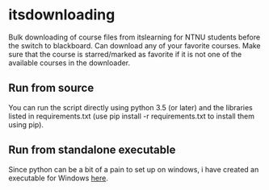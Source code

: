 # itsdownloading
Bulk downloading of course files from itslearning for NTNU students before the switch to blackboard.
Can download any of your favorite courses. Make sure that the course is starred/marked as favorite
if it is not one of the available courses in the downloader.

## Run from source
You can run the script directly using python 3.5 (or later) and the libraries listed in requirements.txt
(use pip install -r requirements.txt to install them using pip).

## Run from standalone executable
Since python can be a bit of a pain to set up on windows, i have created an executable for Windows
[here](http://simennj.com/itsdownloading.exe).
